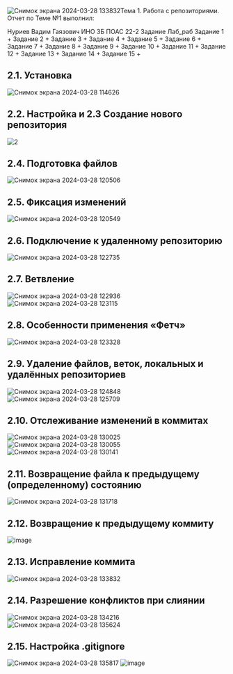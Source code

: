 ![Снимок экрана 2024-03-28 133832](https://github.com/VadimNuriev/prog_ing/assets/120504248/d6ceb413-c3f0-46dd-9961-d1999a1513da)Тема 1. Работа с репозиториями.
Отчет по Теме №1 выполнил:

Нуриев Вадим Гаязович
ИНО ЗБ ПОАС 22-2
Задание	Лаб_раб
Задание 1	+
Задание 2	+
Задание 3	+
Задание 4	+
Задание 5	+
Задание 6	+
Задание 7	+
Задание 8	+
Задание 9	+
Задание 10	+
Задание 11	+
Задание 12	+
Задание 13	+
Задание 14	+
Задание 15	+
## 2.1. Установка
![Снимок экрана 2024-03-28 114626](https://github.com/VadimNuriev/prog_ing/assets/120504248/fef3370d-0b75-43a2-a3bf-60a446f2b963)
## 2.2. Настройка и 2.3 Создание нового репозитория
![2](https://github.com/VadimNuriev/prog_ing/assets/120504248/ba48ff22-6326-4428-891a-e3d1947b28ea)
## 2.4. Подготовка файлов
![Снимок экрана 2024-03-28 120506](https://github.com/VadimNuriev/prog_ing/assets/120504248/8728dded-7010-4b8c-9d1f-1e81bdc7658e)
## 2.5. Фиксация изменений
![Снимок экрана 2024-03-28 120549](https://github.com/VadimNuriev/prog_ing/assets/120504248/e1167dee-fb2b-485e-89a2-85d80cf8c4f8)
## 2.6. Подключение к удаленному репозиторию
![Снимок экрана 2024-03-28 122735](https://github.com/VadimNuriev/prog_ing/assets/120504248/17f04997-c06b-4192-8414-b3234c4811d8)
## 2.7. Ветвление
![Снимок экрана 2024-03-28 122936](https://github.com/VadimNuriev/prog_ing/assets/120504248/98506f2d-853c-4da5-bfb9-460c275c15d1)
![Снимок экрана 2024-03-28 123115](https://github.com/VadimNuriev/prog_ing/assets/120504248/d977b2fb-86e9-4441-9979-933e2a9e6fd8)
## 2.8. Особенности применения «Фетч»
![Снимок экрана 2024-03-28 123328](https://github.com/VadimNuriev/prog_ing/assets/120504248/f05ecb29-f12c-4b43-bb45-cf3bd17f8908)
## 2.9. Удаление файлов, веток, локальных и удалённых репозиториев
![Снимок экрана 2024-03-28 124848](https://github.com/VadimNuriev/prog_ing/assets/120504248/65456913-9239-4429-851b-91974ac3dbfb)
![Снимок экрана 2024-03-28 125709](https://github.com/VadimNuriev/prog_ing/assets/120504248/337c52fe-fc33-4c97-89a3-77d323729182)
## 2.10. Отслеживание изменений в коммитах
![Снимок экрана 2024-03-28 130025](https://github.com/VadimNuriev/prog_ing/assets/120504248/77bddbf0-1372-48b9-b87c-75bb1916f96c)
![Снимок экрана 2024-03-28 130055](https://github.com/VadimNuriev/prog_ing/assets/120504248/7642ce0a-aace-421c-941c-798fc4ba6d0b)
![Снимок экрана 2024-03-28 130141](https://github.com/VadimNuriev/prog_ing/assets/120504248/e7e0fb1e-c404-4e07-9ded-8297483405eb)
## 2.11. Возвращение файла к предыдущему (определенному) состоянию
![Снимок экрана 2024-03-28 131718](https://github.com/VadimNuriev/prog_ing/assets/120504248/f07f71e5-33ad-4270-affc-a69eb8003a14)
## 2.12. Возвращение к предыдущему коммиту
![image](https://github.com/VadimNuriev/prog_ing/assets/120504248/f4282646-922d-4f8a-80f3-2e7c564aafb3)
## 2.13. Исправление коммита
![Снимок экрана 2024-03-28 133832](https://github.com/VadimNuriev/prog_ing/assets/120504248/a1ca3255-a4d1-47f4-ae19-e9d53092f4f8)
## 2.14. Разрешение конфликтов при слиянии
![Снимок экрана 2024-03-28 134216](https://github.com/VadimNuriev/prog_ing/assets/120504248/76b66dbc-0004-40d3-a427-e92c59cfc7a1)
![Снимок экрана 2024-03-28 135624](https://github.com/VadimNuriev/prog_ing/assets/120504248/e516ab9f-094b-482d-b8a4-58d9e078c7b3)
## 2.15. Настройка .gitignore
![Снимок экрана 2024-03-28 135817](https://github.com/VadimNuriev/prog_ing/assets/120504248/8af5b391-5e00-4bd6-af0c-1116a5de21b3)
![image](https://github.com/VadimNuriev/prog_ing/assets/120504248/ffb7f9e5-35c5-4658-89dc-6ad4b166c020)












